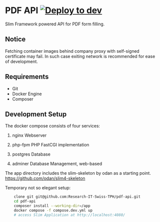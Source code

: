 # PDF API [![Deploy to dev](https://github.com/Research-IT-Swiss-TPH/pdf-api/actions/workflows/deploy_dev.yml/badge.svg)](https://github.com/Research-IT-Swiss-TPH/pdf-api/actions/workflows/deploy_dev.yml)
Slim Framework powered API for PDF form filling.

## Notice
Fetching container images behind company proxy with self-signed certificate may fail. In such case exiting network is recommended for ease of development.

## Requirements
- Git
- Docker Engine 
- Composer

## Development Setup

The docker compose consists of four services:

1. nginx
Webserver

2. php-fpm
PHP FastCGI implementation

3. postgres
Database

4. adminer
Database Management, web-based

The app directory includes the slim-skeleton by odan as a starting point. https://github.com/odan/slim4-skeleton

Temporary not so elegant setup:

```bash
    clone git git@github.com:Research-IT-Swiss-TPH/pdf-api.git
    cd pdf-api
    composer install --working-dir=/app
    docker compose -f compose.dev.yml up
    # access Slim Application at http://localhost:4080/
```
